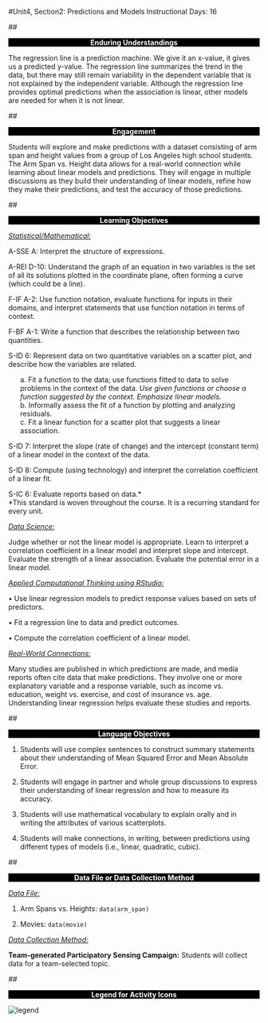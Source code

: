 #Unit4, Section2: Predictions and Models
Instructional Days: 16

##<p style="background: black; color: white; text-align: center;">**Enduring Understandings**</p>
The regression line is a prediction machine. We give it an x-value, it gives us a predicted y-value. The
regression line summarizes the trend in the data, but there may still remain variability in the dependent
variable that is not explained by the independent variable. Although the regression line provides optimal
predictions when the association is linear, other models are needed for when it is not linear.

##<p style="background: black; color: white; text-align: center;">**Engagement**</p>
Students will explore and make predictions with a dataset consisting of arm span and height values from a group of Los Angeles high school students. The Arm Span vs. Height data allows for a real-world connection while learning about linear models and predictions. They will engage in multiple discussions as they build their understanding of linear models, refine how they make their predictions, and test the accuracy of those predictions.   

##<p style="background: black; color: white; text-align: center;">**Learning Objectives**</p>
<ins>*Statistical/Mathematical:*</ins>

A-SSE A: Interpret the structure of expressions.

A-REI D-10: Understand the graph of an equation in two variables is the set of all its solutions plotted in the coordinate plane, often forming a curve (which could be a line).

F-IF A-2: Use function notation, evaluate functions for inputs in their domains, and interpret statements that use function notation in terms of context.

F-BF A-1: Write a function that describes the relationship between two quantities.

S-ID 6: Represent data on two quantitative variables on a scatter plot, and describe how the variables are
related.

<ul style="list-style-type:none">
	<li>
    a. Fit a function to the data; use functions fitted to data to solve problems in the context
    of the data. <i>Use given functions or choose a function suggested by the context.
    Emphasize linear models.</i>
    </li>
	<li>
    b. Informally assess the fit of a function by plotting and analyzing residuals.
    </li>
	<li>
    c. Fit a linear function for a scatter plot that suggests a linear association.
    </li>
</ul>

S-ID 7: Interpret the slope (rate of change) and the intercept (constant term) of a linear model in the
context of the data.

S-ID 8: Compute (using technology) and interpret the correlation coefficient of a linear fit.

S-IC 6: Evaluate reports based on data.\*
<br>\*This standard is woven throughout the course. It is a recurring standard for every unit.

<ins>*Data Science:*</ins>

Judge whether or not the linear model is appropriate. Learn to interpret a correlation coefficient in a linear
model and interpret slope and intercept. Evaluate the strength of a linear association. Evaluate the
potential error in a linear model.

<ins>*Applied Computational Thinking using RStudio:*</ins>

• Use linear regression models to predict response values based on sets of predictors.

• Fit a regression line to data and predict outcomes.

• Compute the correlation coefficient of a linear model.

<ins>*Real-World Connections:*</ins>

Many studies are published in which predictions are made, and media reports often cite data that make
predictions. They involve one or more explanatory variable and a response variable, such as income vs.
education, weight vs. exercise, and cost of insurance vs. age. Understanding linear regression helps
evaluate these studies and reports.

##<p style="background: black; color: white; text-align: center;">**Language Objectives**</p>
1. Students will use complex sentences to construct summary statements about their understanding of Mean Squared Error and Mean Absolute Error.

2. Students will engage in partner and whole group discussions to express their understanding of linear regression and how to measure its accuracy.

3. Students will use mathematical vocabulary to explain orally and in writing the attributes of various scatterplots.

4. Students will make connections, in writing, between predictions using different types of models (i.e., linear, quadratic, cubic).

##<p style="background: black; color: white; text-align: center;">**Data File or Data Collection Method**</p>
<ins>*Data File:*</ins>

1. Arm Spans vs. Heights: ```data(arm_span)```

2. Movies: ```data(movie)```

<ins>*Data Collection Method:*</ins>

**Team-generated Participatory Sensing Campaign:** Students will collect data for a team-selected topic.

##<p style="background: black; color: white; text-align: center;">**Legend for Activity Icons**</p>
![legend](../img/legend.png)
